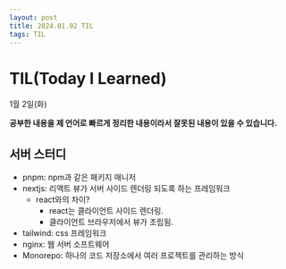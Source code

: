 ```yaml
---
layout: post
title: 2024.01.02 TIL
tags: TIL
---
```


# TIL(Today I Learned)

1월 2일(화)

**공부한 내용을 제 언어로 빠르게 정리한 내용이라서 잘못된 내용이 있을 수 있습니다.**

## 서버 스터디

- pnpm: npm과 같은 패키지 매니저
- nextjs: 리액트 뷰가 서버 사이드 렌더링 되도록 하는 프레임워크
  - react와의 차이?
    - react는 클라이언트 사이드 렌더링.
    - 클라이언트 브라우저에서 뷰가 조립됨.
- tailwind: css 프레임워크
- nginx: 웹 서버 소프트웨어
- Monorepo: 하나의 코드 저장소에서 여러 프로젝트를 관리하는 방식
